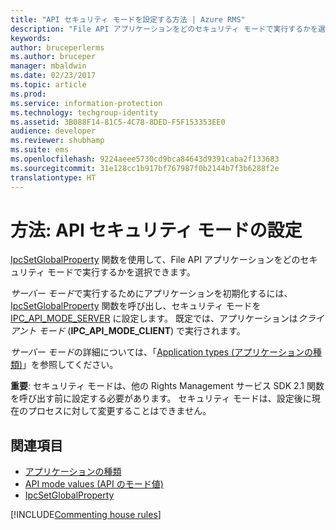 ```yaml
---
title: "API セキュリティ モードを設定する方法 | Azure RMS"
description: "File API アプリケーションをどのセキュリティ モードで実行するかを選択します。"
keywords: 
author: bruceperlerms
ms.author: bruceper
manager: mbaldwin
ms.date: 02/23/2017
ms.topic: article
ms.prod: 
ms.service: information-protection
ms.technology: techgroup-identity
ms.assetid: 3B088F14-81C5-4C78-8DED-F5F153353EE0
audience: developer
ms.reviewer: shubhamp
ms.suite: ems
ms.openlocfilehash: 9224aeee5730cd9bca84643d9391caba2f133683
ms.sourcegitcommit: 31e128cc1b917bf767987f0b2144b7f3b6288f2e
translationtype: HT
---
```

# <a name="how-to-set-the-api-security-mode"></a>方法: API セキュリティ モードの設定

[IpcSetGlobalProperty](https://msdn.microsoft.com/library/hh535270.aspx) 関数を使用して、File API アプリケーションをどのセキュリティ モードで実行するかを選択できます。

*サーバー モード*で実行するためにアプリケーションを初期化するには、[IpcSetGlobalProperty](https://msdn.microsoft.com/library/hh535270.aspx) 関数を呼び出し、セキュリティ モードを [IPC\_API\_MODE\_SERVER](https://msdn.microsoft.com/library/hh535236.aspx) に設定します。 既定では、アプリケーションは*クライアント モード* (**IPC\_API\_MODE\_CLIENT**) で実行されます。

*サーバー モード*の詳細については、「[Application types (アプリケーションの種類)](application-types.md)」を参照してください。

**重要**: セキュリティ モードは、他の Rights Management サービス SDK 2.1 関数を呼び出す前に設定する必要があります。 セキュリティ モードは、設定後に現在のプロセスに対して変更することはできません。

## <a name="related-topics"></a>関連項目

* [アプリケーションの種類](application-types.md)
* [API mode values (API のモード値)](https://msdn.microsoft.com/library/hh535236.aspx)
* [IpcSetGlobalProperty](https://msdn.microsoft.com/library/hh535270.aspx)

[!INCLUDE[Commenting house rules](../includes/houserules.md)]